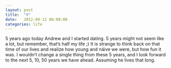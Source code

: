 ```yaml
---
layout: post
title:  "V"
date:   2012-09-12 08:00:00
categories: life
---
```


5 years ago today Andrew and I started dating. 5 years might not seem like a lot, but remember, that’s half my life ;) It is strange to think back on that time of our lives and realize how young and näive we were, but how fun it was. I wouldn’t change a single thing from these 5 years, and I look forward to the next 5, 10, 50 years we have ahead. Assuming he lives that long.